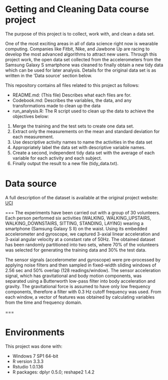 # **Getting and Cleaning Data** course project
The purpose of this project is to collect, work with, and clean a data set. 

One of the most exciting areas in all of data science right now is wearable computing. Companies like Fitbit, Nike, and Jawbone Up are racing to develop the most advanced algorithms to attract new users. 
Through this project work, the open data set collected from the accelerometers from the Samsung Galaxy S smartphone was cleaned to finally obtain a new tidy data which can be used for later analysis. Details for the original data set is as written in the 'Data source' section below. 

This repository contains all files related to this project as follows:

* README.md: (This file) Describes what each files are for.
* Codebook.md: Describes the variables, the data, and any transformations made to clean up the data
* run_analysis.R: The R script used to clean up the data to achieve the objectives below:
1. Merge the training and the test sets to create one data set.
2. Extract only the measurements on the mean and standard deviation for each measurement.
3. Use descriptive activity names to name the activities in the data set
4. Appropriately label the data set with descriptive variable names.
5. Create a second, independent tidy data set with the average of each variable for each activity and each subject.
6. Finally output the result to a new file (tidy_data.txt).

# Data source 
A full description of the dataset is available at the original project website:
[UCI](http://archive.ics.uci.edu/ml/datasets/Human+Activity+Recognition+Using+Smartphones)

===
The experiments have been carried out with a group of 30 volunteers. Each person performed six activities (WALKING, WALKING_UPSTAIRS, WALKING_DOWNSTAIRS, SITTING, STANDING, LAYING) wearing a smartphone (Samsung Galaxy S II) on the waist. Using its embedded accelerometer and gyroscope, we captured 3-axial linear acceleration and 3-axial angular velocity at a constant rate of 50Hz. The obtained dataset has been randomly partitioned into two sets, where 70% of the volunteers was selected for generating the training data and 30% the test data. 

The sensor signals (accelerometer and gyroscope) were pre-processed by applying noise filters and then sampled in fixed-width sliding windows of 2.56 sec and 50% overlap (128 readings/window). The sensor acceleration signal, which has gravitational and body motion components, was separated using a Butterworth low-pass filter into body acceleration and gravity. The gravitational force is assumed to have only low frequency components, therefore a filter with 0.3 Hz cutoff frequency was used. From each window, a vector of features was obtained by calculating variables from the time and frequency domain.

===
# Environments
This project was done with:
* Windows 7 SP1 64-bit
* R version 3.3.3
* Rstudio 1.0.136
* R packages: dplyr 0.5.0; reshape2 1.4.2
